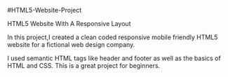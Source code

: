 #HTML5-Website-Project

HTML5 Website With A Responsive Layout

In this project,I created a clean coded responsive mobile friendly HTML5 website for a fictional web design company.

I used semantic HTML tags like header and footer as well as the basics of HTML and CSS. This is a great project for beginners.


